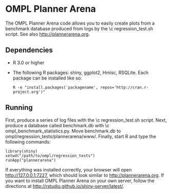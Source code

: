 # OMPL Planner Arena

The OMPL Planner Arena code allows you to easily create plots from a benchmark database produced from logs by the \c regression_test.sh script. See also http://plannerarena.org.


## Dependencies

- R 3.0 or higher
- The following R packages: shiny, ggplot2, Hmisc, RSQLite. Each package can be installed like so:

      R -e "install.packages('packagename', repos='http://cran.r-project.org')"


## Running

First, produce a series of log files with the \c regression_test.sh script. Next, produce a database called benchmark.db with \c ompl_benchmark_statistics.py. Move benchmark.db to ompl/regression_tests/plannerarena/www/. Finally, start R and type the following commands:

    library(shiny)
    setwd("/path/to/ompl/regression_tests")
    runApp("plannerarena")

If everything was installed correctly, your browser will open http://127.0.0.1:7227, which should look similar to http://plannerarena.org. If you want to install OMPL Planner Arena on your own server, follow the directions at http://rstudio.github.io/shiny-server/latest/.

